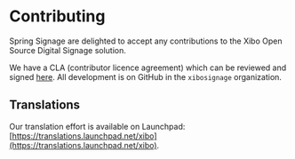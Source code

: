 <!--toc=advanced-->
# Contributing
Spring Signage are delighted to accept any contributions to the Xibo Open Source Digital Signage solution.

We have a CLA (contributor licence agreement) which can be reviewed and signed [here](https://github.com/dasgarner/xibo/blob/master/CONTRIBUTING.md).
All development is on GitHub in the `xibosignage` organization.

## Translations
Our translation effort is available on Launchpad: [https://translations.launchpad.net/xibo](https://translations.launchpad.net/xibo).
